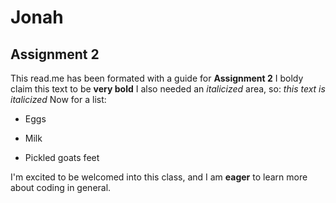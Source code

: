 # Jonah
## Assignment 2
This read.me has been formated with a guide for **Assignment 2**
I boldy claim this text to be **very bold**
I also needed an *italicized* area, so: *this text is italicized*
Now for a list: 
- Eggs

- Milk

- Pickled goats feet

I'm excited to be welcomed into this class, and I am **eager** to learn more about coding in general.
